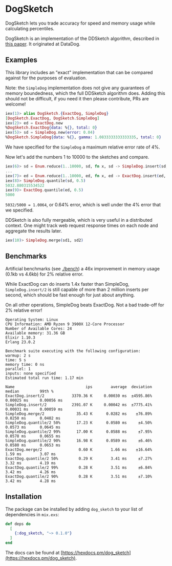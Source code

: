 # DogSketch

DogSketch lets you trade accuracy for speed and memory usage while calculating percentiles.

DogSketch is an implementation of the DDSketch algorithm, described in [this paper](papers/p2195-masson.pdf). It originated at DataDog.

## Examples

This library includes an "exact" implementation that can be compared against for the purposes of evaluation.

Note: the `SimpleDog` implementation does not give any guarantees of memory boundedness, which the full DDSketch algorithm does. Adding this should not be difficult, if you need it then please contribute, PRs are welcome!

```elixir
iex(1)> alias DogSketch.{ExactDog, SimpleDog}
[DogSketch.ExactDog, DogSketch.SimpleDog]
iex(2)> ed = ExactDog.new
%DogSketch.ExactDog{data: %{}, total: 0}
iex(5)> sd = SimpleDog.new(error: 0.04)
%DogSketch.SimpleDog{data: %{}, gamma: 1.0833333333333335, total: 0}
```

We have specified for the `SimpleDog` a maximum relative error rate of 4%.

Now let's add the numbers 1 to 10000 to the sketches and compare.

```elixir
iex(6)> sd = Enum.reduce(1..10000, sd, fn x, sd -> SimpleDog.insert(sd, x) end)
...
iex(7)> ed = Enum.reduce(1..10000, ed, fn x, ed -> ExactDog.insert(ed, x) end)
iex(8)> SimpleDog.quantile(sd, 0.5)
5032.880315534522
iex(9)> ExactDog.quantile(ed, 0.5)
5000
```

`5032/5000 = 1.0064`, or 0.64% error, which is well under the 4% error that we specified.

DDSketch is also fully mergeable, which is very useful in a distributed context. One might track web request response times on each node and aggregate the results later.

```elixir
iex(10)> SimpleDog.merge(sd1, sd2)
```

## Benchmarks

Artificial benchmarks (see [./bench](bench)) a 46x improvement in memory usage (0.1kb vs 4.6kb) for 2% relative error.

While ExactDog can do inserts 1.4x faster than SimpleDog, `SimpleDog.insert/2` is still capable of more than 2 million inserts per second, which should be fast enough for just about anything.

On all other operations, SimpleDog beats ExactDog. Not a bad trade-off for 2% relative error!

```
Operating System: Linux
CPU Information: AMD Ryzen 9 3900X 12-Core Processor
Number of Available Cores: 24
Available memory: 31.36 GB
Elixir 1.10.3
Erlang 23.0.2

Benchmark suite executing with the following configuration:
warmup: 2 s
time: 5 s
memory time: 0 ns
parallel: 1
inputs: none specified
Estimated total run time: 1.17 min

Name                               ips        average  deviation         median         99th %
ExactDog.insert/2            3370.36 K     0.00030 ms  ±4595.86%     0.00025 ms     0.00056 ms
SimpleDog.insert/2           2391.07 K     0.00042 ms  ±7775.41%     0.00031 ms     0.00059 ms
SimpleDog.merge/2              35.43 K      0.0282 ms    ±76.89%      0.0250 ms      0.0402 ms
SimpleDog.quantile/2 50%       17.23 K      0.0580 ms     ±4.50%      0.0573 ms      0.0645 ms
SimpleDog.quantile/2 99%       17.00 K      0.0588 ms     ±7.95%      0.0578 ms      0.0655 ms
SimpleDog.quantile/2 90%       16.98 K      0.0589 ms     ±6.46%      0.0580 ms      0.0653 ms
ExactDog.merge/2                0.60 K        1.66 ms    ±16.64%        1.59 ms        3.07 ms
ExactDog.quantile/2 50%         0.29 K        3.41 ms     ±7.27%        3.32 ms        4.19 ms
ExactDog.quantile/2 99%         0.28 K        3.51 ms     ±6.84%        3.42 ms        4.26 ms
ExactDog.quantile/2 90%         0.28 K        3.51 ms     ±7.10%        3.42 ms        4.28 ms
```

## Installation

The package can be installed by adding `dog_sketch` to your list of dependencies in `mix.exs`:

```elixir
def deps do
  [
    {:dog_sketch, "~> 0.1.0"}
  ]
end
```

The docs can be found at [https://hexdocs.pm/dog_sketch](https://hexdocs.pm/dog_sketch).
